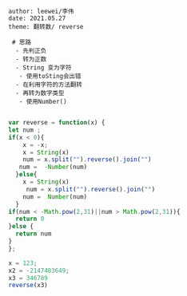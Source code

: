 ```
author: leewei/李伟
date: 2021.05.27
theme: 翻转数/ reverse
```


     # 思路
      - 先判正负
      - 转为正数
      - String 变为字符
       - 使用toSting会出错
      - 在利用字符的方法翻转
      - 再转为数字类型
       - 使用Number()

```javascript

var reverse = function(x) {
let num ;
if(x < 0){
    x = -x;
    x = String(x)
    num = x.split("").reverse().join("")
   num =  -Number(num)                                         
  }else{
    x = String(x)
     num = x.split("").reverse().join("")
    num =  Number(num)
  }
if(num < -Math.pow(2,31)||num > Math.pow(2,31)){
  return 0
}else {
  return num
}
};

x = 123;
x2 = -2147483649;
x3 = 346789
reverse(x3)

```